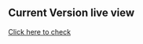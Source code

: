 ## Current Version live view

[Click here to check](https://kaleidoscopic-biscuit-3e11bf.netlify.app/)
